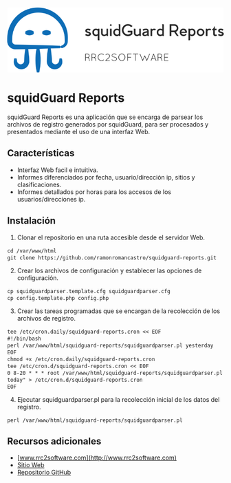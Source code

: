 ![Logo](images/complete.logo.png)

# squidGuard Reports

squidGuard Reports es una aplicación que se encarga de parsear los archivos de registro generados por squidGuard, para ser procesados y presentados mediante el uso de una interfaz Web.

## Características

- Interfaz Web facil e intuitiva.
- Informes diferenciados por fecha, usuario/dirección ip, sitios y clasificaciones.
- Informes detallados por horas para los accesos de los usuarios/direcciones ip.

## Instalación

1. Clonar el repositorio en una ruta accesible desde el servidor Web.
```
cd /var/www/html
git clone https://github.com/ramonromancastro/squidguard-reports.git
```
2. Crear los archivos de configuración y establecer las opciones de configuración.
```
cp squidguardparser.template.cfg squidguardparser.cfg
cp config.template.php config.php
```
3. Crear las tareas programadas que se encargan de la recolección de los archivos de registro.
```
tee /etc/cron.daily/squidguard-reports.cron << EOF
#!/bin/bash
perl /var/www/html/squidguard-reports/squidguardparser.pl yesterday
EOF
chmod +x /etc/cron.daily/squidguard-reports.cron
tee /etc/cron.d/squidguard-reports.cron << EOF
0 8-20 * * * root /var/www/html/squidguard-reports/squidguardparser.pl today" > /etc/cron.d/squidguard-reports.cron
EOF
```
4. Ejecutar squidguardparser.pl para la recolección inicial de los datos del registro.
```
perl /var/www/html/squidguard-reports/squidguardparser.pl
```

## Recursos adicionales

* [www.rrc2software.com](http://www.rrc2software.com)
* [Sitio Web](http://squidguard-reports.rrc2software.com)
* [Repositorio GitHub](https://github.com/ramonromancastro/squidguard-reports)
